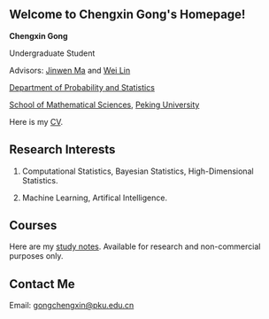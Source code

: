 ## Welcome to Chengxin Gong's Homepage!

**Chengxin Gong**

Undergraduate Student

Advisors: [Jinwen Ma](https://www.math.pku.edu.cn/teachers/jwma/homepage/) and [Wei Lin](https://www.math.pku.edu.cn/teachers/linw/index.html)

[Department of Probability and Statistics](https://www.stat.pku.edu.cn/)

[School of Mathematical Sciences](https://www.math.pku.edu.cn/), [Peking University](https://www.pku.edu.cn/)

Here is my [CV](https://wqgcx.github.io/CV.pdf).

## Research Interests

1. Computational Statistics, Bayesian Statistics, High-Dimensional Statistics.

2. Machine Learning, Artifical Intelligence.

## Courses

Here are my [study notes](https://wqgcx.github.io/courses/). Available for research and non-commercial purposes only.

## Contact Me

Email: gongchengxin@pku.edu.cn
